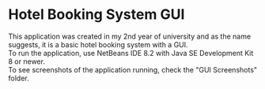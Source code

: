 # Hotel Booking System GUI <br/>
This application was created in my 2nd year of university and as the name suggests, it is a basic hotel booking system with a GUI. <br/>
To run the application, use NetBeans IDE 8.2 with Java SE Development Kit 8 or newer. <br/>
To see screenshots of the application running, check the "GUI Screenshots" folder.
